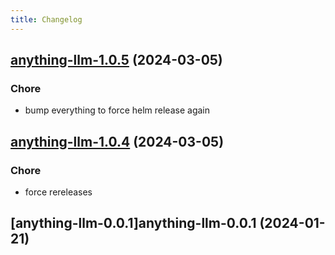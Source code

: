 ```yaml
---
title: Changelog
---
```




## [anything-llm-1.0.5](https://github.com/truecharts/charts/compare/anything-llm-1.0.4...anything-llm-1.0.5) (2024-03-05)

### Chore



- bump everything to force helm release again


## [anything-llm-1.0.4](https://github.com/truecharts/charts/compare/anything-llm-1.0.3...anything-llm-1.0.4) (2024-03-05)

### Chore



- force rereleases









## [anything-llm-0.0.1]anything-llm-0.0.1 (2024-01-21)